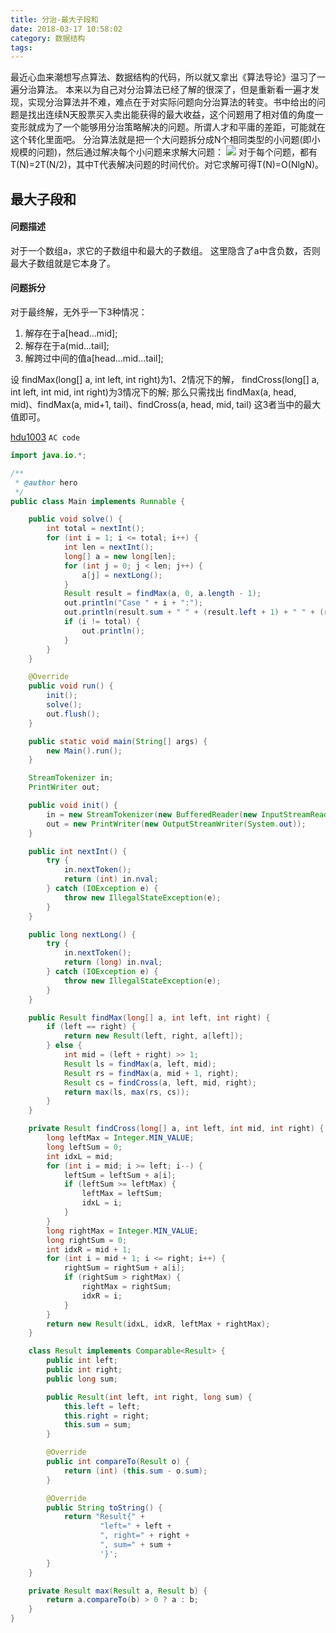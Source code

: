 ```yaml
---
title: 分治-最大子段和
date: 2018-03-17 10:58:02
category: 数据结构
tags:
---
```

最近心血来潮想写点算法、数据结构的代码，所以就又拿出《算法导论》温习了一遍分治算法。
本来以为自己对分治算法已经了解的很深了，但是重新看一遍才发现，实现分治算法并不难，难点在于对实际问题向分治算法的转变。书中给出的问题是找出连续N天股票买入卖出能获得的最大收益，这个问题用了相对值的角度一变形就成为了一个能够用分治策略解决的问题。所谓人才和平庸的差距，可能就在这个转化里面吧。
分治算法就是把一个大问题拆分成N个相同类型的小问题(即小规模的问题)，然后通过解决每个小问题来求解大问题：
![](/blog/2018/03/17/%E5%88%86%E6%B2%BB-%E6%9C%80%E5%A4%A7%E5%AD%90%E6%AE%B5%E5%92%8C/dm.svg)
对于每个问题，都有T(N)=2T(N/2)，其中T代表解决问题的时间代价。对它求解可得T(N)=O(NlgN)。

## 最大子段和
#### 问题描述
对于一个数组a，求它的子数组中和最大的子数组。
这里隐含了a中含负数，否则最大子数组就是它本身了。
#### 问题拆分
对于最终解，无外乎一下3种情况：
1. 解存在于a[head...mid];
2. 解存在于a(mid...tail];
3. 解跨过中间的值a[head...mid...tail];

设
findMax(long[] a, int left, int right)为1、2情况下的解，
findCross(long[] a, int left, int mid, int right)为3情况下的解;
那么只需找出
findMax(a, head, mid)、findMax(a, mid+1, tail)、findCross(a, head, mid, tail)
这3者当中的最大值即可。

[hdu1003](http://acm.hdu.edu.cn/showproblem.php?pid=1003)
`AC code`
```java
import java.io.*;

/**
 * @author hero
 */
public class Main implements Runnable {

    public void solve() {
        int total = nextInt();
        for (int i = 1; i <= total; i++) {
            int len = nextInt();
            long[] a = new long[len];
            for (int j = 0; j < len; j++) {
                a[j] = nextLong();
            }
            Result result = findMax(a, 0, a.length - 1);
            out.println("Case " + i + ":");
            out.println(result.sum + " " + (result.left + 1) + " " + (result.right + 1));
            if (i != total) {
                out.println();
            }
        }
    }

    @Override
    public void run() {
        init();
        solve();
        out.flush();
    }

    public static void main(String[] args) {
        new Main().run();
    }

    StreamTokenizer in;
    PrintWriter out;

    public void init() {
        in = new StreamTokenizer(new BufferedReader(new InputStreamReader(System.in)));
        out = new PrintWriter(new OutputStreamWriter(System.out));
    }

    public int nextInt() {
        try {
            in.nextToken();
            return (int) in.nval;
        } catch (IOException e) {
            throw new IllegalStateException(e);
        }
    }

    public long nextLong() {
        try {
            in.nextToken();
            return (long) in.nval;
        } catch (IOException e) {
            throw new IllegalStateException(e);
        }
    }

    public Result findMax(long[] a, int left, int right) {
        if (left == right) {
            return new Result(left, right, a[left]);
        } else {
            int mid = (left + right) >> 1;
            Result ls = findMax(a, left, mid);
            Result rs = findMax(a, mid + 1, right);
            Result cs = findCross(a, left, mid, right);
            return max(ls, max(rs, cs));
        }
    }

    private Result findCross(long[] a, int left, int mid, int right) {
        long leftMax = Integer.MIN_VALUE;
        long leftSum = 0;
        int idxL = mid;
        for (int i = mid; i >= left; i--) {
            leftSum = leftSum + a[i];
            if (leftSum >= leftMax) {
                leftMax = leftSum;
                idxL = i;
            }
        }
        long rightMax = Integer.MIN_VALUE;
        long rightSum = 0;
        int idxR = mid + 1;
        for (int i = mid + 1; i <= right; i++) {
            rightSum = rightSum + a[i];
            if (rightSum > rightMax) {
                rightMax = rightSum;
                idxR = i;
            }
        }
        return new Result(idxL, idxR, leftMax + rightMax);
    }

    class Result implements Comparable<Result> {
        public int left;
        public int right;
        public long sum;

        public Result(int left, int right, long sum) {
            this.left = left;
            this.right = right;
            this.sum = sum;
        }

        @Override
        public int compareTo(Result o) {
            return (int) (this.sum - o.sum);
        }

        @Override
        public String toString() {
            return "Result{" +
                    "left=" + left +
                    ", right=" + right +
                    ", sum=" + sum +
                    '}';
        }
    }

    private Result max(Result a, Result b) {
        return a.compareTo(b) > 0 ? a : b;
    }
}
```
